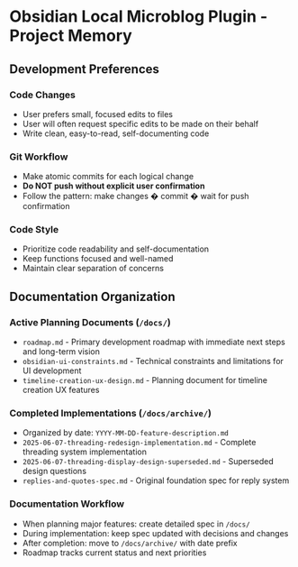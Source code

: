 # Obsidian Local Microblog Plugin - Project Memory

## Development Preferences

### Code Changes
- User prefers small, focused edits to files
- User will often request specific edits to be made on their behalf
- Write clean, easy-to-read, self-documenting code

### Git Workflow
- Make atomic commits for each logical change
- **Do NOT push without explicit user confirmation**
- Follow the pattern: make changes � commit � wait for push confirmation

### Code Style
- Prioritize code readability and self-documentation
- Keep functions focused and well-named
- Maintain clear separation of concerns

## Documentation Organization

### Active Planning Documents (`/docs/`)
- `roadmap.md` - Primary development roadmap with immediate next steps and long-term vision
- `obsidian-ui-constraints.md` - Technical constraints and limitations for UI development
- `timeline-creation-ux-design.md` - Planning document for timeline creation UX features

### Completed Implementations (`/docs/archive/`)
- Organized by date: `YYYY-MM-DD-feature-description.md`
- `2025-06-07-threading-redesign-implementation.md` - Complete threading system implementation
- `2025-06-07-threading-display-design-superseded.md` - Superseded design questions
- `replies-and-quotes-spec.md` - Original foundation spec for reply system

### Documentation Workflow
- When planning major features: create detailed spec in `/docs/`
- During implementation: keep spec updated with decisions and changes
- After completion: move to `/docs/archive/` with date prefix
- Roadmap tracks current status and next priorities